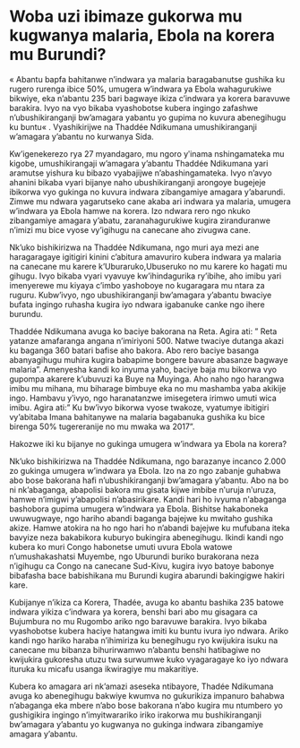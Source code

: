 # Woba uzi ibimaze gukorwa mu kugwanya malaria, Ebola na korera mu Burundi?

« Abantu bapfa bahitanwe n’indwara ya malaria baragabanutse gushika ku rugero rurenga ibice 50%, umugera w’indwara ya Ebola wahagurukiwe bikwiye, eka n’abantu 235 bari bagwaye ikiza c’indwara ya korera baravuwe barakira. Ivyo na vyo bikaba vyashobotse kubera ingingo zafashwe n’ubushikiranganji bw’amagara yabantu yo gupima no kuvura abenegihugu ku buntu« . Vyashikirijwe na Thaddée Ndikumana umushikiranganji w’amagara y’abantu no kurwanya Sida.

Kw’igenekerezo rya 27 myandagaro, mu ngoro yʹinama nshingamateka mu kigobe, umushikirangaji w’amagara y’abantu Thaddée Ndikumana yari aramutse yishura ku bibazo vyabajijwe n’abashingamateka. Ivyo n’avyo ahanini bikaba vyari bijanye naho ubushikiranganji arongoye bugejeje ibikorwa vyo gukinga no kuvura indwara zibangamiye amagara y’abarundi. Zimwe mu ndwara yagarutseko cane akaba ari indwara ya malaria, umugera w’indwara ya Ebola hamwe na korera. Izo ndwara rero ngo nkuko zibangamiye amagara y’abatu, zaranahagurukiwe kugira ziranduranwe n’imizi mu bice vyose vy’igihugu na canecane aho zivugwa cane.

Nk’uko bishikirizwa na Thaddée Ndikumana, ngo muri aya mezi ane haragaragaye igitigiri kinini c’abitura amavuriro kubera indwara ya malaria na canecane mu karere k’Uburaruko,Ubuseruko no mu karere ko hagati mu gihugu. Ivyo bikaba vyari vyavuye kw’ihindagurika ry’ibihe, aho imibu yari imenyerewe mu kiyaya c’imbo yashoboye no kugaragara mu ntara za ruguru. Kubw’ivyo, ngo ubushikiranganji bw’amagara y’abantu bwaciye bufata ingingo ruhasha kugira iyo ndwara igabanuke canke ngo ihere burundu.

Thaddée Ndikumana avuga ko baciye bakorana na Reta. Agira ati: ” Reta yatanze amafaranga angana n’imiriyoni 500. Natwe twaciye dutanga akazi ku baganga 360 batari bafise aho bakora. Abo rero baciye basanga abanyagihugu muhira kugira babapime bongere bavure abasanze bagwaye malaria”.
Amenyesha kandi ko inyuma yaho, baciye baja mu bikorwa vyo gupompa akarere k’ubuvuzi ka Buye na Muyinga. Aho naho ngo harangwa imibu mu mihana, mu biharage bimbuye eka no mu mashamba yaba akikije ingo. Hambavu yʹivyo, ngo haranatanzwe imisegetera irimwo umuti wica imibu.  Agira ati:” Ku bw’ivyo bikorwa vyose twakoze, vyatumye ibitigiri vy’abitaba Imana bahitanywe na malaria bagabanuka gushika ku bice birenga 50% tugereranije no mu mwaka wa 2017”.

Hakozwe iki ku bijanye no gukinga umugera w’indwara ya Ebola na korera?

Nk’uko bishikirizwa na Thaddée Ndikumana, ngo barazanye incanco 2.000 zo gukinga umugera w’indwara ya Ebola. Izo na zo ngo zabanje guhabwa abo bose bakorana hafi n’ubushikiranganji bw’amagara y’abantu. Abo na bo ni nk’abaganga, abapolisi bakora mu gisata kijwe imbibe nʹuruja nʹuruza, hamwe n’imigwi y’abapolisi n’abasirikare. Kandi hari ho ivyuma nʹabaganga bashobora gupima umugera w’indwara ya Ebola. Bishitse hakaboneka uwuwugwaye, ngo hariho abandi baganga bajejwe ku mwitaho gushika akize.
Hamwe atokira na ho ngo hari ho n’abandi bajejwe ku mufubana iteka bavyize neza bakabikora kuburyo bukingira abenegihugu. Ikindi kandi ngo kubera ko muri Congo habonetse umuti uvura Ebola watowe n’umushakashatsi Muyembe, ngo Uburundi buriko burakorana neza n’igihugu ca Congo na canecane Sud-Kivu, kugira ivyo batoye babonye bibafasha bace babishikana mu Burundi kugira abarundi bakingigwe hakiri kare.

Kubijanye n’ikiza ca Korera, Thadée, avuga ko abantu bashika 235 batowe indwara yikiza c’indwara ya korera, benshi bari abo mu gisagara ca Bujumbura no mu Rugombo ariko ngo baravuwe barakira. Ivyo bikaba vyashobotse kubera haciye hatangwa imiti ku buntu ivura iyo ndwara. Ariko kandi ngo hariko haraba n’ihimiriza ku benegihugu ryo kwijukira isuku na canecane mu bibanza bihurirwamwo n’abantu benshi hatibagiwe no kwijukira gukoresha utuzu twa surwumwe kuko vyagaragaye ko iyo ndwara ituruka ku micafu usanga ikwiragiye mu makaritiye.

Kubera ko amagara ari nk’amazi aseseka ntibayore, Thadée Ndikumana avuga ko abenegihugu bakwiye kwumva no gukurikiza impanuro bahabwa n’abaganga eka mbere n’abo bose bakorana n’abo kugira mu ntumbero yo gushigikira ingingo n’imyitwarariko iriko irakorwa mu bushikiranganji bw’amagara y’abantu yo kugwanya no gukinga indwara zibangamiye amagara y’abantu.